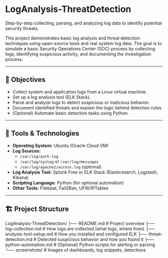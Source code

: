 # LogAnalysis-ThreatDetection
Step-by-step collecting, parsing, and analyzing log data to identify potential security threats.

This project demonstrates basic log analysis and threat detection techniques using open-source tools and real system log data. The goal is to simulate a basic Security Operations Center (SOC) process by collecting logs, identifying suspicious activity, and documenting the investigation process.

---

## 📌 Objectives

- Collect system and application logs from a Linux virtual machine.
- Set up a log analysis tool (ELK Stack).
- Parse and analyze logs to detect suspicious or malicious behavior.
- Document identified threats and explain the logic behind detection rules.
- (Optional) Automate basic detection tasks using Python.

---

## 🧰 Tools & Technologies

- **Operating System:** Ubuntu (Oracle Cloud VM)
- **Log Sources:** 
  - `/var/log/auth.log`
  - `/var/log/syslog` or `/var/log/messages`
  - `/var/log/apache2/access.log` (optional)
- **Log Analysis Tool:** Splunk Free or ELK Stack (Elasticsearch, Logstash, Kibana)
- **Scripting Language:** Python (for optional automation)
- **Other Tools:** Filebeat, Fail2Ban, UFW/IPTables

---

## 🏗️ Project Structure

LogAnalysis-ThreatDetection/
├── README.md                   # Project overview
├── log-collection.md           # How logs are collected (what logs, where from)
├── analysis-tool-setup.md      # How you installed and configured ELK
├── threat-detection.md         # Detected suspicious behavior and how you found it
├── python-automation.md        # (Optional) Python scripts for alerting or parsing
└── screenshots/                # Images of dashboards, log snippets, detections

